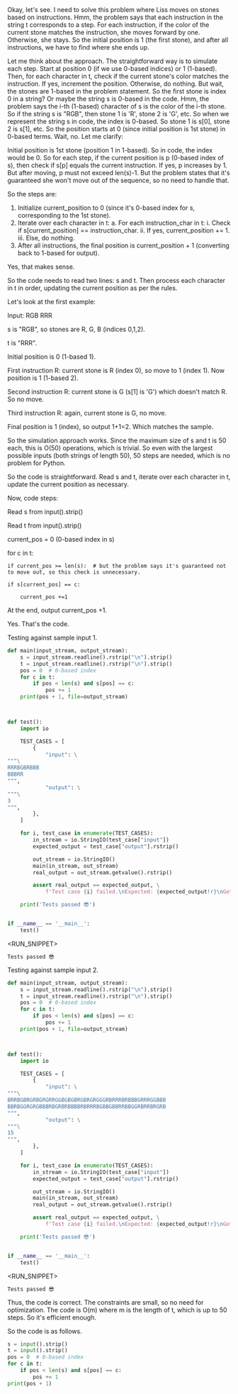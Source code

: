<think>
Okay, let's see. I need to solve this problem where Liss moves on stones based on instructions. Hmm, the problem says that each instruction in the string t corresponds to a step. For each instruction, if the color of the current stone matches the instruction, she moves forward by one. Otherwise, she stays. So the initial position is 1 (the first stone), and after all instructions, we have to find where she ends up.

Let me think about the approach. The straightforward way is to simulate each step. Start at position 0 (if we use 0-based indices) or 1 (1-based). Then, for each character in t, check if the current stone's color matches the instruction. If yes, increment the position. Otherwise, do nothing. But wait, the stones are 1-based in the problem statement. So the first stone is index 0 in a string? Or maybe the string s is 0-based in the code. Hmm, the problem says the i-th (1-based) character of s is the color of the i-th stone. So if the string s is "RGB", then stone 1 is 'R', stone 2 is 'G', etc. So when we represent the string s in code, the index is 0-based. So stone 1 is s[0], stone 2 is s[1], etc. So the position starts at 0 (since initial position is 1st stone) in 0-based terms. Wait, no. Let me clarify:

Initial position is 1st stone (position 1 in 1-based). So in code, the index would be 0. So for each step, if the current position is p (0-based index of s), then check if s[p] equals the current instruction. If yes, p increases by 1. But after moving, p must not exceed len(s)-1. But the problem states that it's guaranteed she won't move out of the sequence, so no need to handle that.

So the steps are:

1. Initialize current_position to 0 (since it's 0-based index for s, corresponding to the 1st stone).
2. Iterate over each character in t:
   a. For each instruction_char in t:
      i. Check if s[current_position] == instruction_char.
      ii. If yes, current_position += 1.
      iii. Else, do nothing.
3. After all instructions, the final position is current_position + 1 (converting back to 1-based for output).

Yes, that makes sense.

So the code needs to read two lines: s and t. Then process each character in t in order, updating the current position as per the rules.

Let's look at the first example:

Input:
RGB
RRR

s is "RGB", so stones are R, G, B (indices 0,1,2).

t is "RRR".

Initial position is 0 (1-based 1).

First instruction R: current stone is R (index 0), so move to 1 (index 1). Now position is 1 (1-based 2).

Second instruction R: current stone is G (s[1] is 'G') which doesn't match R. So no move.

Third instruction R: again, current stone is G, no move.

Final position is 1 (index), so output 1+1=2. Which matches the sample.

So the simulation approach works. Since the maximum size of s and t is 50 each, this is O(50) operations, which is trivial. So even with the largest possible inputs (both strings of length 50), 50 steps are needed, which is no problem for Python.

So the code is straightforward. Read s and t, iterate over each character in t, update the current position as necessary.

Now, code steps:

Read s from input().strip()

Read t from input().strip()

current_pos = 0 (0-based index in s)

for c in t:

    if current_pos >= len(s):  # but the problem says it's guaranteed not to move out, so this check is unnecessary.

    if s[current_pos] == c:

        current_pos +=1

At the end, output current_pos +1.

Yes. That's the code.

Testing against sample input 1.

```python
def main(input_stream, output_stream):
    s = input_stream.readline().rstrip("\n").strip()
    t = input_stream.readline().rstrip("\n").strip()
    pos = 0  # 0-based index
    for c in t:
        if pos < len(s) and s[pos] == c:
            pos += 1
    print(pos + 1, file=output_stream)



def test():
    import io

    TEST_CASES = [
        {
            "input": \
"""\
RRRBGBRBBB
BBBRR
""",
            "output": \
"""\
3
""",
        }, 
    ]

    for i, test_case in enumerate(TEST_CASES):
        in_stream = io.StringIO(test_case["input"])
        expected_output = test_case["output"].rstrip()

        out_stream = io.StringIO()
        main(in_stream, out_stream)
        real_output = out_stream.getvalue().rstrip()

        assert real_output == expected_output, \
            f'Test case {i} failed.\nExpected: {expected_output!r}\nGot: {real_output!r}'

    print('Tests passed 😎')


if __name__ == '__main__':
    test()


```

<RUN_SNIPPET>
```output
Tests passed 😎

```

Testing against sample input 2.

```python
def main(input_stream, output_stream):
    s = input_stream.readline().rstrip("\n").strip()
    t = input_stream.readline().rstrip("\n").strip()
    pos = 0  # 0-based index
    for c in t:
        if pos < len(s) and s[pos] == c:
            pos += 1
    print(pos + 1, file=output_stream)



def test():
    import io

    TEST_CASES = [
        {
            "input": \
"""\
BRRBGBRGRBGRGRRGGBGBGBRGBRGRGGGRBRRRBRBBBGRRRGGBBB
BBRBGGRGRGBBBRBGRBRBBBBRBRRRBGBBGBBRRBBGGRBRRBRGRB
""",
            "output": \
"""\
15
""",
        }, 
    ]

    for i, test_case in enumerate(TEST_CASES):
        in_stream = io.StringIO(test_case["input"])
        expected_output = test_case["output"].rstrip()

        out_stream = io.StringIO()
        main(in_stream, out_stream)
        real_output = out_stream.getvalue().rstrip()

        assert real_output == expected_output, \
            f'Test case {i} failed.\nExpected: {expected_output!r}\nGot: {real_output!r}'

    print('Tests passed 😎')


if __name__ == '__main__':
    test()


```

<RUN_SNIPPET>
```output
Tests passed 😎

```

Thus, the code is correct. The constraints are small, so no need for optimization. The code is O(m) where m is the length of t, which is up to 50 steps. So it's efficient enough.

So the code is as follows.
</think>

```python
s = input().strip()
t = input().strip()
pos = 0  # 0-based index
for c in t:
    if pos < len(s) and s[pos] == c:
        pos += 1
print(pos + 1)
```
